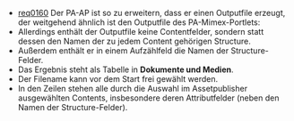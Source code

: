 * [req0160](https://github.com/PolitAktiv/politaktiv-requirements/tree/master/de/requirements/req0160.md)
Der PA-AP ist so zu erweitern, dass er einen Outputfile erzeugt, der weitgehend ähnlich ist den Outputfile des PA-Mimex-Portlets:
 * Allerdings enthält der Outputfile keine Contentfelder, sondern statt dessen den Namen der zu jedem Content gehörigen Structure.
 * Außerdem enthält er in einem Aufzählfeld die Namen der Structure-Felder.
 * Das Ergebnis steht als Tabelle in **Dokumente und Medien**.
 * Der Filename kann vor dem Start frei gewählt werden.
 * In den Zeilen stehen alle durch die Auswahl im Assetpublisher ausgewählten Contents, insbesondere deren Attributfelder (neben den Namen der Structure-Felder).

